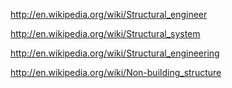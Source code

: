http://en.wikipedia.org/wiki/Structural_engineer

http://en.wikipedia.org/wiki/Structural_system

http://en.wikipedia.org/wiki/Structural_engineering

http://en.wikipedia.org/wiki/Non-building_structure

